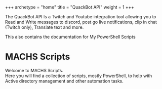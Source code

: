 +++
archetype = "home"
title = "QuackBot API"
weight = 1
+++

The QuackBot API Is a Twitch and Youtube integration tool allowing you to Read and Write messages to discord, post go live notifications, clip in chat (Twitch only), Translate text and more.

This also contains the documentation for My PowerShell Scripts

# MACHS Scripts

Welcome to MACHS Scripts.  
Here you will find a collection of scripts, mostly PowerShell, to help with Active directory management and other automation tasks.  
